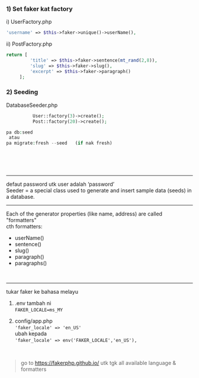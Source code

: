 ### 1) Set faker kat factory

   i) UserFactory.php 
   
   ```php 
   'username' => $this->faker->unique()->userName(),
   ```

   ii) PostFactory.php  

   ```php
   return [
            'title' => $this->faker->sentence(mt_rand(2,8)),
            'slug' => $this->faker->slug(),
            'excerpt' => $this->faker->paragraph()
        ];   
   ``` 
   



### 2) Seeding


DatabaseSeeder.php
```php
          User::factory(3)->create();
          Post::factory(20)->create();
``` 


```php
pa db:seed
 atau
pa migrate:fresh --seed   (if nak fresh)	 
``` 
	
<br><br><br>





___
defaut password utk user adalah ‘password’  
Seeder = a special class used to generate and insert sample data (seeds) in a database.  

---
Each of the generator properties (like name, address) are called "formatters"  
cth formatters:  
  * userName()  
  * sentence()  
  * slug()  
  * paragraph()  
  * paragraphs()  
  
  <br>

---
 tukar faker ke bahasa melayu  
  1. .env tambah ni  
    `FAKER_LOCALE=ms_MY`
  2) config/app.php  
  `'faker_locale' => 'en_US'`  
    ubah kepada  
  `'faker_locale' => env('FAKER_LOCALE','en_US'),`

  <br>

  > go to https://fakerphp.github.io/ utk tgk all available language & formatters      

